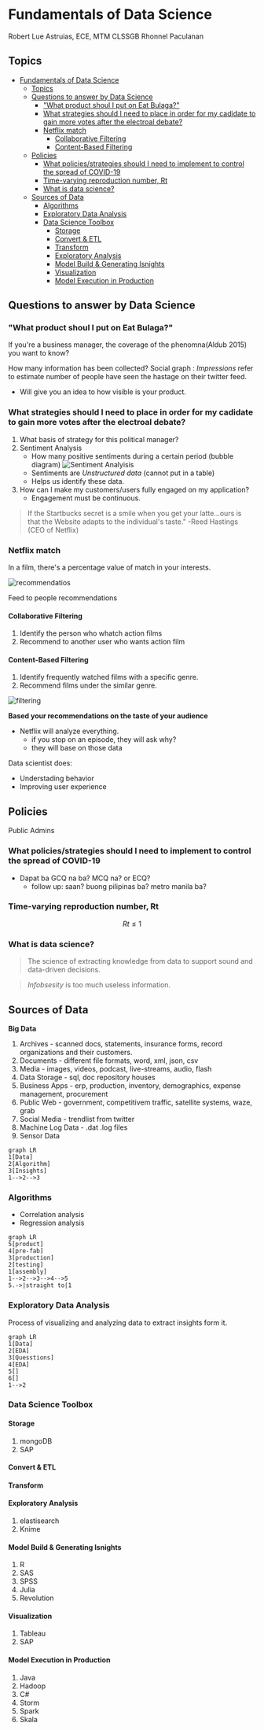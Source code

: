 # Fundamentals of Data Science
Robert Lue Astruias, ECE, MTM CLSSGB
Rhonnel Paculanan

## Topics
- [Fundamentals of Data Science](#fundamentals-of-data-science)
  - [Topics](#topics)
  - [Questions to answer by Data Science](#questions-to-answer-by-data-science)
    - ["What product shoul I put on Eat Bulaga?"](#what-product-shoul-i-put-on-eat-bulaga)
    - [What strategies should I need to place in order for my cadidate to gain more votes after the electroal debate?](#what-strategies-should-i-need-to-place-in-order-for-my-cadidate-to-gain-more-votes-after-the-electroal-debate)
    - [Netflix match](#netflix-match)
      - [Collaborative Filtering](#collaborative-filtering)
      - [Content-Based Filtering](#content-based-filtering)
  - [Policies](#policies)
    - [What policies/strategies should I need to implement to control the spread of COVID-19](#what-policiesstrategies-should-i-need-to-implement-to-control-the-spread-of-covid-19)
    - [Time-varying reproduction number, Rt](#time-varying-reproduction-number-rt)
    - [What is data science?](#what-is-data-science)
  - [Sources of Data](#sources-of-data)
    - [Algorithms](#algorithms)
    - [Exploratory Data Analysis](#exploratory-data-analysis)
    - [Data Science Toolbox](#data-science-toolbox)
      - [Storage](#storage)
      - [Convert & ETL](#convert--etl)
      - [Transform](#transform)
      - [Exploratory Analysis](#exploratory-analysis)
      - [Model Build & Generating Isnights](#model-build--generating-isnights)
      - [Visualization](#visualization)
      - [Model Execution in Production](#model-execution-in-production)

## Questions to answer by Data Science
### "What product shoul I put on Eat Bulaga?"

If you're a business manager, the coverage of the phenomna(Aldub 2015) you want to know?

How many information has been collected?
Social graph
: *Impressions* refer to estimate number of people have seen the hastage on their twitter feed.

- Will give you an idea to how visible is your product.

### What strategies should I need to place in order for my cadidate to gain more votes after the electroal debate?
1. What basis of strategy for this political manager?
2. Sentiment Analysis
   - How many positive sentiments during a certain period (bubble diagram)
    ![Sentiment Analyisis](img/1.png)
    - Sentiments are *Unstructured data* (cannot put in a table)
    - Helps us identify these data.
3. How can I make my customers/users fully engaged on my application?
    - Engagement must be continuous.

> If the Startbucks secret is a smile when you get your latte...ours is that the Website adapts to the individual's taste." -Reed Hastings (CEO of Netflix)

### Netflix match
In a film, there's a percentage value of match in your interests.

![recommendatios](img/2.PNG)

Feed to people recommendations
#### Collaborative Filtering
1. Identify the person who whatch action films
2. Recommend to another user who wants action film

#### Content-Based Filtering
1. Identify frequently watched films with a specific genre.
2. Recommend films under the similar genre.

![filtering](img/3.png)

**Based your recommendations on the taste of your audience**

- Netflix will analyze everything.
  - if you stop on an episode, they will ask why?
  - they will base on those data
  
Data scientist does:
- Understading behavior
- Improving user experience

## Policies
Public Admins
### What policies/strategies should I need to implement to control the spread of COVID-19

- Dapat ba GCQ na ba? MCQ na? or ECQ?
  - follow up: saan? buong pilipinas ba? metro manila ba?

### Time-varying reproduction number, Rt

$$Rt \leq 1$$

### What is data science?
> The science of extracting knowledge from data to support sound and data-driven decisions.

> *Infobsesity* is too much useless information.

## Sources of Data
**Big Data**
1.  Archives - scanned docs, statements, insurance forms, record organizations and their customers.
2.  Documents - different file formats, word, xml, json, csv
3.  Media - images, videos, podcast, live-streams, audio, flash
4.  Data Storage - sql, doc repository houses
5.  Business Apps - erp, production, inventory, demographics, expense management, procurement
6.  Public Web - government, competitivem traffic, satellite systems, waze, grab
7.  Social Media - trendlist from twitter
8.  Machine Log Data - .dat .log files 
9.  Sensor Data

```mermaid
graph LR
1[Data]
2[Algorithm]
3[Insights]
1-->2-->3
```
### Algorithms
- Correlation analysis 
- Regression analysis

```mermaid
graph LR
5[product]
4[pre-fab]
3[production]
2[testing]
1[assembly]
1-->2-->3-->4-->5
5.->|straight to|1
```

### Exploratory Data Analysis
Process of visualizing and analyzing data to extract insights form it.

```mermaid
graph LR
1[Data]
2[EDA]
3[Quesstions]
4[EDA]
5[]
6[]
1-->2
```

### Data Science Toolbox
#### Storage
1. mongoDB
2. SAP
#### Convert & ETL
#### Transform
#### Exploratory Analysis
1. elastisearch
2. Knime
#### Model Build & Generating Isnights
1. R
2. SAS
3. SPSS
4. Julia
5. Revolution
#### Visualization
1. Tableau
2. SAP
#### Model Execution in Production
1. Java
2. Hadoop
3. C#
4. Storm
5. Spark
6. Skala